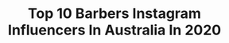 ---
title: Top 10 Barbers Instagram Influencers In Australia In 2020
description: Identify the most popular Instagram accounts on inBeat.
platform: Instagram
profiles:
  - username: "chaybrows"
    fullname: >-
      Chaylene Liddell
    location: "Australia"
    followers: 15752
    engagement: 328
    commentsToLikes: 0.048135
    avatar: "https://scontent-ams4-1.cdninstagram.com/v/t51.2885-19/s320x320/47584817_552665625202388_2397206472657207296_n.jpg?_nc_ht=scontent-ams4-1.cdninstagram.com&_nc_ohc=-D7SooNq6AgAX_i0Bn3&oh=8255a2147f2d69b8c872757f8d1e0c1a&oe=5EB820E0"
    verified: false
    hashtags: "#browtherapy, #throwbackchaybrows"
  - username: "joeyscandizzo"
    fullname: >-
      J O E Y  S C A N D I Z Z O
    location: "Australia"
    followers: 104222
    engagement: 582
    commentsToLikes: 0.013542
    avatar: "https://scontent-ams4-1.cdninstagram.com/v/t51.2885-19/11820556_1624003004533204_1229063188_a.jpg?_nc_ht=scontent-ams4-1.cdninstagram.com&_nc_ohc=Mpqlh0x2AYAAX8rp7ju&oh=d56dee3ee9a5ac15c90208ac30bab53d&oe=5EB9BE8F"
    verified: true
    hashtags: "#supermodel, #actress, #australia, #dysonairwrap"
  - username: "chhorvy_labarbiere"
    fullname: >-
      C H H O R V Y | B A R B E R
    location: "Australia"
    followers: 11290
    engagement: 320
    commentsToLikes: 0.040194
    avatar: "https://scontent-ams4-1.cdninstagram.com/v/t51.2885-19/s320x320/83779590_1372470886256592_4965665944379588608_n.jpg?_nc_ht=scontent-ams4-1.cdninstagram.com&_nc_ohc=-d5nWdqzV9MAX8h1Wry&oh=eb34392824c83ed090661037d4713c72&oe=5EB9FFD3"
    verified: false
    hashtags: "#friends, #khmertattoo, #smile, #masque"
  - username: "rizgamal"
    fullname: >-
      Fariz Egia Gamal
    location: "Australia"
    followers: 12375
    engagement: 803
    commentsToLikes: 0.081881
    avatar: "https://scontent-lhr8-1.cdninstagram.com/v/t51.2885-19/s320x320/92413521_267439770932426_6594174778309869568_n.jpg?_nc_ht=scontent-lhr8-1.cdninstagram.com&_nc_ohc=9o1RhJesjkcAX-mJO-n&oh=47fdc88766c876c19deeb1cfeb6e61e9&oe=5EBBA2F2"
    verified: false
    hashtags: "#gamalgantengmaksimal, #naik14kilo, #gabut, #mullet"
  - username: "farkie.02"
    fullname: >-
      Mark Fitzpatrick
    location: "Australia"
    followers: 3794
    engagement: 5530
    commentsToLikes: 0.023291
    avatar: "https://scontent-amt2-1.cdninstagram.com/v/t51.2885-19/s320x320/40582236_2657838864440619_2467282699497242624_n.jpg?_nc_ht=scontent-amt2-1.cdninstagram.com&_nc_ohc=maPxCHJxCI4AX8Ve2_M&oh=62ecb0410811ef76cdbb6668d4714161&oe=5E835C6C"
    verified: false
    hashtags: "#coba, #gaylove, #pinkhair, #gaycouple"
  - username: "martyandmichael"
    fullname: >-
      Marty and Michael
    location: "Australia"
    followers: 1031608
    engagement: 836
    commentsToLikes: 0.013143
    avatar: "https://scontent-lhr8-1.cdninstagram.com/v/t51.2885-19/s320x320/59713168_618457945295072_394508414178295808_n.jpg?_nc_ht=scontent-lhr8-1.cdninstagram.com&_nc_ohc=Sewm3w_3i2gAX8Mson5&oh=7b481be103e284a60afe86b42861f95b&oe=5EBB6BA4"
    verified: false
    hashtags: "#onmyway, #foryoupag, #humptydumpty, #uncensoredcontent"
  - username: "kelsey_roberts"
    fullname: >-
      Kelsey-Lee Barber
    location: "Australia"
    followers: 8944
    engagement: 822
    commentsToLikes: 0.011010
    avatar: "https://scontent-lhr8-1.cdninstagram.com/v/t51.2885-19/s320x320/72201472_2388075954746710_761910589671866368_n.jpg?_nc_ht=scontent-lhr8-1.cdninstagram.com&_nc_ohc=gMojtWzIgVUAX_AdYuV&oh=be48bee6d71842b19272ff26f224396c&oe=5EB980C2"
    verified: true
    hashtags: "#photographer, #javelinthrow, #lift, #crossfit"
  - username: "emmagale_artist"
    fullname: >-
      Emma Gale
    location: "Australia"
    followers: 21002
    engagement: 363
    commentsToLikes: 0.033909
    avatar: "https://scontent-lhr8-1.cdninstagram.com/v/t51.2885-19/s320x320/92544908_1272733962924293_4583390795356176384_n.jpg?_nc_ht=scontent-lhr8-1.cdninstagram.com&_nc_ohc=DUgcrUiA6NsAX_f4Mud&oh=a3291b1b317ff774f4407bdca71868b8&oe=5EB93D68"
    verified: false
    hashtags: "#artlife, #hair, #artspotlight, #interiors"
  - username: "jlinweichieh"
    fullname: >-
      𝗝-𝗟𝗶𝗻 ☯︎ 傑林
    location: "Australia"
    followers: 11747
    engagement: 600
    commentsToLikes: 0.025867
    avatar: "https://scontent-ams4-1.cdninstagram.com/v/t51.2885-19/s320x320/61633198_611043846047038_5874203096879464448_n.jpg?_nc_ht=scontent-ams4-1.cdninstagram.com&_nc_ohc=FEwmHG9Z05MAX9SKbAD&oh=8c4faa95aa5bcd288045b33384ceabf1&oe=5EB4604C"
    verified: false
    hashtags: "#niketaiwan, #view, #fitness, #zumbafitness"
  - username: "unicorn_manes_bymykey"
    fullname: >-
      Mykey O’Halloran / Hair Artist
    location: "Australia"
    followers: 102025
    engagement: 461
    commentsToLikes: 0.015287
    avatar: "https://scontent-ams4-1.cdninstagram.com/v/t51.2885-19/s320x320/89871807_848085392285360_3282071698156814336_n.jpg?_nc_ht=scontent-ams4-1.cdninstagram.com&_nc_ohc=yADDXJ4d2PoAX8xutKb&oh=49501689a777960f9362e04a423d5548&oe=5EB7A4D8"
    verified: true
    hashtags: "#insiderbeauty, #hothotpink, #tiedyed, #mullet"
---